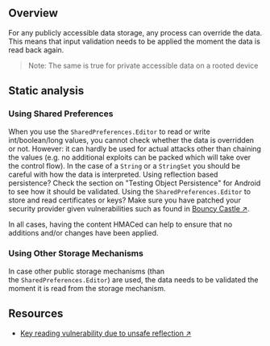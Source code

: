 ## Overview

For any publicly accessible data storage, any process can override the data. This means that input validation needs to be applied the moment the data is read back again.

> Note: The same is true for private accessible data on a rooted device

## Static analysis

### Using Shared Preferences

When you use the `SharedPreferences.Editor` to read or write int/boolean/long values, you cannot check whether the data is overridden or not. However: it can hardly be used for actual attacks other than chaining the values (e.g. no additional exploits can be packed which will take over the control flow). In the case of a `String` or a `StringSet` you should be careful with how the data is interpreted. Using reflection based persistence? Check the section on "Testing Object Persistence" for Android to see how it should be validated. Using the `SharedPreferences.Editor` to store and read certificates or keys? Make sure you have patched your security provider given vulnerabilities such as found in [Bouncy Castle ↗](https://www.cvedetails.com/cve/CVE-2018-1000613/ "Key reading vulnerability due to unsafe reflection").

In all cases, having the content HMACed can help to ensure that no additions and/or changes have been applied.

### Using Other Storage Mechanisms

In case other public storage mechanisms (than the `SharedPreferences.Editor`) are used, the data needs to be validated the moment it is read from the storage mechanism.

## Resources

- [Key reading vulnerability due to unsafe reflection ↗](https://www.cvedetails.com/cve/CVE-2018-1000613/ "Key reading vulnerability due to unsafe reflection")
